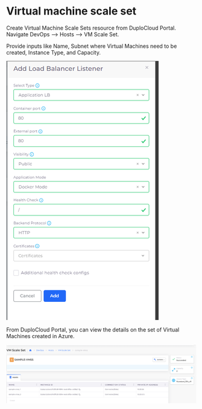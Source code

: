 # Virtual machine scale set

Create Virtual Machine Scale Sets resource from DuploCloud Portal. Navigate DevOps --> Hosts --> VM Scale Set.

Provide inputs like Name, Subnet where Virtual Machines need to be created, Instance Type, and Capacity.

![Create VMSS](<../../.gitbook/assets/image (6) (1) (3).png>)

From DuploCloud Portal, you can view the details on the set of Virtual Machines created in Azure.

![Virtual Machine Details](<../../.gitbook/assets/image (7) (3) (1).png>)
